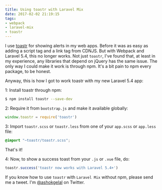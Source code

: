 ```yaml
---
title: Using toastr with Laravel Mix
date: 2017-02-02 21:19:15
tags:
- webpack
- laravel-mix
- toastr
---
```


I use [toastr]() for showing alerts in my web apps. Before it was as easy as adding a script tag and a link tag from CDNJS. But with Webpack and Laravel 5.4, this no longer works. Not just `toastr`, I've found that, at least in my experience, any libraries that depend on jQuery has the same issue. The only way I could make it work is through npm. It's a bit pain to npm every package, to be honest.

Anyway, this is how I got to work toastr with my new Laravel 5.4 app:

1: Install toastr through npm:

```bash
$ npm install toastr --save-dev
``` 

2: Require it from `bootstrap.js` and make it available globally:

```js
window.toastr = require('toastr')
```

3: Import `toastr.scss` or `toastr.less` from one of your `app.scss` or `app.less` file:

```scss
@import "~toastr/toastr.scss";
```

That's it!

4: Now, to show a success toast from your `.js` or `.vue` file, do:

```js
toastr.success('toastr now works with Laravel 5.4+')
```

If you know how to use `toastr` with `Laravel Mix` without npm, please send me a tweet. I'm [@ashokgelal](https://twitter.com/ashokgelal) on Twitter.